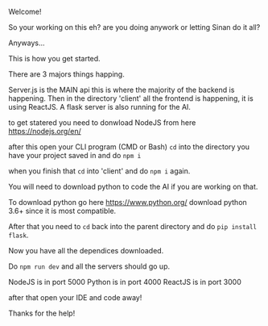Welcome!

So your working on this eh? are you doing anywork or letting Sinan do it all?

Anyways...

This is how you get started.

There are 3 majors things happing.

Server.js is the MAIN api this is where the majority of the backend is happening. Then in the directory 'client' all the frontend is happening, it is using ReactJS. A flask server is also running for the AI.

to get statered you need to donwload NodeJS from here https://nodejs.org/en/

after this open your CLI program (CMD or Bash) `cd` into the directory you have your project saved in and do `npm i`

when you finish that `cd` into 'client' and do `npm i` again.

You will need to download python to code the AI if you are working on that.

To download python go here https://www.python.org/ download python 3.6+ since it is most compatible. 

After that you need to `cd` back into the parent directory and do `pip install flask`.


Now you have all the dependices downloaded.

 Do `npm run dev` and all the servers should go up.
 
 NodeJS is in port 5000
 Python is in port 4000
 ReactJS is in port 3000

after that open your IDE and code away!

Thanks for the help!
